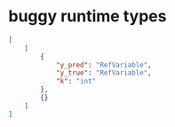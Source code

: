 # buggy runtime types

```json
[
    [
        {
            "y_pred": "RefVariable",
            "y_true": "RefVariable",
            "k": "int"
        },
        {}
    ]
]
```
